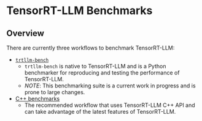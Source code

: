 # TensorRT-LLM Benchmarks

## Overview

There are currently three workflows to benchmark TensorRT-LLM:
* [`trtllm-bench`](../docs/source/performance/perf-benchmarking.md)
  - `trtllm-bench` is native to TensorRT-LLM and is a Python benchmarker for reproducing and testing the performance of TensorRT-LLM.
  - _NOTE_: This benchmarking suite is a current work in progress and is prone to large changes.
* [C++ benchmarks](./cpp)
  - The recommended workflow that uses TensorRT-LLM C++ API and can take advantage of the latest features of TensorRT-LLM.

